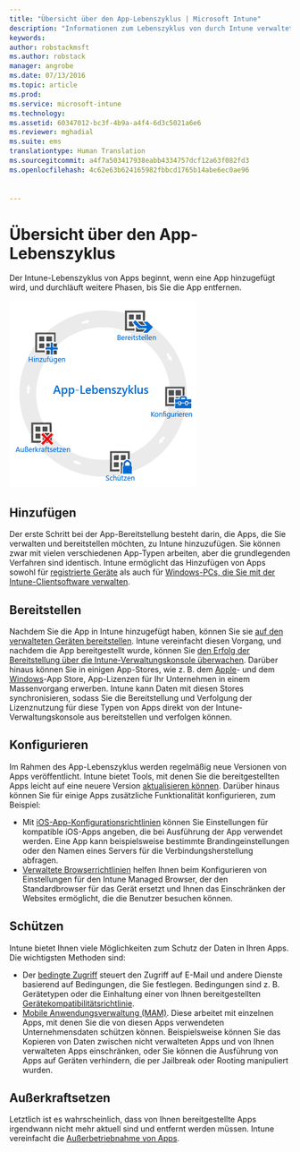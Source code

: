 ```yaml
---
title: "Übersicht über den App-Lebenszyklus | Microsoft Intune"
description: "Informationen zum Lebenszyklus von durch Intune verwalteten Apps – vom Hinzufügen bis zu ihrer endgültigen Deaktivierung."
keywords: 
author: robstackmsft
ms.author: robstack
manager: angrobe
ms.date: 07/13/2016
ms.topic: article
ms.prod: 
ms.service: microsoft-intune
ms.technology: 
ms.assetid: 60347012-bc3f-4b9a-a4f4-6d3c5021a6e6
ms.reviewer: mghadial
ms.suite: ems
translationtype: Human Translation
ms.sourcegitcommit: a4f7a503417938eabb4334757dcf12a63f082fd3
ms.openlocfilehash: 4c62e63b624165982fbbcd1765b14abe6ec0ae96


---
```


# Übersicht über den App-Lebenszyklus

Der Intune-Lebenszyklus von Apps beginnt, wenn eine App hinzugefügt wird, und durchläuft weitere Phasen, bis Sie die App entfernen.

![Der App-Lebenszyklus](./media/app-lifecycle.png "the Intune app lifecycle")

## Hinzufügen

Der erste Schritt bei der App-Bereitstellung besteht darin, die Apps, die Sie verwalten und bereitstellen möchten, zu Intune hinzuzufügen. Sie können zwar mit vielen verschiedenen App-Typen arbeiten, aber die grundlegenden Verfahren sind identisch. Intune ermöglicht das Hinzufügen von Apps sowohl für [registrierte Geräte](add-apps-for-mobile-devices-in-microsoft-intune.md) als auch für [Windows-PCs, die Sie mit der Intune-Clientsoftware verwalten](add-apps-for-windows-pcs-in-microsoft-intune.md).

## Bereitstellen

Nachdem Sie die App in Intune hinzugefügt haben, können Sie sie [auf den verwalteten Geräten bereitstellen](deploy-apps.md). Intune vereinfacht diesen Vorgang, und nachdem die App bereitgestellt wurde, können Sie [den Erfolg der Bereitstellung über die Intune-Verwaltungskonsole überwachen](monitor-apps-in-microsoft-intune.md). Darüber hinaus können Sie in einigen App-Stores, wie z. B. dem [Apple](manage-ios-apps-you-purchased-through-a-volume-purchase-program-with-microsoft-intune.md)- und dem [Windows](manage-apps-you-purchased-from-the-windows-store-for-business-with-microsoft-intune.md)-App Store, App-Lizenzen für Ihr Unternehmen in einem Massenvorgang erwerben. Intune kann Daten mit diesen Stores synchronisieren, sodass Sie die Bereitstellung und Verfolgung der Lizenznutzung für diese Typen von Apps direkt von der Intune-Verwaltungskonsole aus bereitstellen und verfolgen können.

## Konfigurieren

Im Rahmen des App-Lebenszyklus werden regelmäßig neue Versionen von Apps veröffentlicht. Intune bietet Tools, mit denen Sie die bereitgestellten Apps leicht auf eine neuere Version [aktualisieren können](update-apps-using-microsoft-intune.md). Darüber hinaus können Sie für einige Apps zusätzliche Funktionalität konfigurieren, zum Beispiel:
- Mit [iOS-App-Konfigurationsrichtlinien](configure-ios-apps-with-mobile-app-configuration-policies-in-microsoft-intune.md) können Sie Einstellungen für kompatible iOS-Apps angeben, die bei Ausführung der App verwendet werden. Eine App kann beispielsweise bestimmte Brandingeinstellungen oder den Namen eines Servers für die Verbindungsherstellung abfragen.
- [Verwaltete Browserrichtlinien](manage-internet-access-using-managed-browser-policies.md) helfen Ihnen beim Konfigurieren von Einstellungen für den Intune Managed Browser, der den Standardbrowser für das Gerät ersetzt und Ihnen das Einschränken der Websites ermöglicht, die die Benutzer besuchen können.

## Schützen

Intune bietet Ihnen viele Möglichkeiten zum Schutz der Daten in Ihren Apps. Die wichtigsten Methoden sind:
- Der [bedingte Zugriff](restrict-access-to-email-and-o365-services-with-microsoft-intune.md) steuert den Zugriff auf E-Mail und andere Dienste basierend auf Bedingungen, die Sie festlegen. Bedingungen sind z. B. Gerätetypen oder die Einhaltung einer von Ihnen bereitgestellten [Gerätekompatibilitätsrichtlinie](introduction-to-device-compliance-policies-in-microsoft-intune.md).
- [Mobile Anwendungsverwaltung (MAM)](protect-app-data-using-mobile-app-management-policies-with-microsoft-intune.md). Diese arbeitet mit einzelnen Apps, mit denen Sie die von diesen Apps verwendeten Unternehmensdaten schützen können. Beispielsweise können Sie das Kopieren von Daten zwischen nicht verwalteten Apps und von Ihnen verwalteten Apps einschränken, oder Sie können die Ausführung von Apps auf Geräten verhindern, die per Jailbreak oder Rooting manipuliert wurden.

## Außerkraftsetzen

Letztlich ist es wahrscheinlich, dass von Ihnen bereitgestellte Apps irgendwann nicht mehr aktuell sind und entfernt werden müssen. Intune vereinfacht die [Außerbetriebnahme von Apps](retire-apps-using-microsoft-intune.md).



<!--HONumber=Oct16_HO4-->


